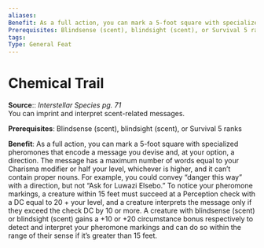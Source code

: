 ```yaml
---
aliases: 
Benefit: As a full action, you can mark a 5-foot square with specialized pheromones that encode a message you devise and, at your option, a direction. The message has a maximum number of words equal to your Charisma modifier or half your level, whichever is higher, and it can’t contain proper nouns. For example, you could convey “danger this way” with a direction, but not “Ask for Luwazi Elsebo.” To notice your pheromone markings, a creature within 15 feet must succeed at a Perception check with a DC equal to 20 + your level, and a creature interprets the message only if they exceed the check DC by 10 or more. A creature with blindsense (scent) or blindsight (scent) gains a +10 or +20 circumstance bonus respectively to detect and interpret your pheromone markings and can do so within the range of their sense if it’s greater than 15 feet.
Prerequisites: Blindsense (scent), blindsight (scent), or Survival 5 ranks
tags: 
Type: General Feat
---
```


# Chemical Trail

**Source**:: _Interstellar Species pg. 71_  
You can imprint and interpret scent-related messages.

**Prerequisites**: Blindsense (scent), blindsight (scent), or Survival 5 ranks

**Benefit**: As a full action, you can mark a 5-foot square with specialized pheromones that encode a message you devise and, at your option, a direction. The message has a maximum number of words equal to your Charisma modifier or half your level, whichever is higher, and it can’t contain proper nouns. For example, you could convey “danger this way” with a direction, but not “Ask for Luwazi Elsebo.” To notice your pheromone markings, a creature within 15 feet must succeed at a Perception check with a DC equal to 20 + your level, and a creature interprets the message only if they exceed the check DC by 10 or more. A creature with blindsense (scent) or blindsight (scent) gains a +10 or +20 circumstance bonus respectively to detect and interpret your pheromone markings and can do so within the range of their sense if it’s greater than 15 feet.

